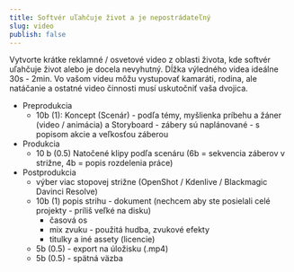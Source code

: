 ```yaml
---
title: Softvér uľahčuje život a je nepostrádateľný
slug: video
publish: false 
---
```


Vytvorte krátke reklamné / osvetové video z oblasti života, kde softvér uľahčuje život alebo je docela nevyhutný. Dĺžka výledného videa ideálne 30s - 2min. 
Vo vašom videu môžu vystupovať kamaráti, rodina, ale natáčanie a ostatné video činnosti musí uskutočniť vaša dvojica.

- Preprodukcia
    - 10b (1): Koncept (Scenár) - podľa témy, myšlienka príbehu a žáner (video / animácia) a Storyboard - zábery sú naplánované - s popisom akcie a veľkosťou záberou
- Produkcia
    - 10 b (0.5) Natočené klipy podľa scenáru (6b = sekvencia záberov v strižne, 4b = popis rozdelenia práce)
- Postprodukcia
    - výber viac stopovej strižne (OpenShot / Kdenlive / Blackmagic Davinci Resolve)
    - 10b (1) popis strihu - dokument (nechcem aby ste posielali celé projekty - príliš veľké na disku)
        - časová os
        - mix zvuku - použitá hudba, zvukové efekty
        - titulky a iné assety (licencie)
    - 5b (0.5) - export na úložisku (.mp4)
    - 5b (0.5) - spätná väzba
